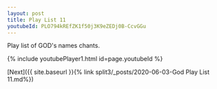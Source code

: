 ```yaml
---
layout: post
title: Play List 11
youtubeId: PLO794kREfZK1f50j3K9eZEDj0B-CcvGGu
---
```

 
 
Play list of GOD's names chants.
 
{% include youtubePlayer1.html id=page.youtubeId %}
 

[Next]({{ site.baseurl }}{% link  split3/_posts/2020-06-03-God Play List 11.md%})
 
